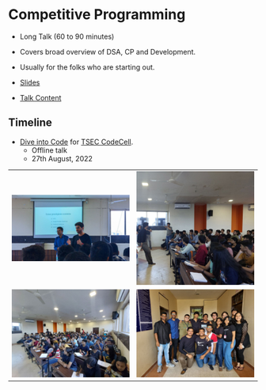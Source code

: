 # Competitive Programming

- Long Talk (60 to 90 minutes)
- Covers broad overview of DSA, CP and Development.
- Usually for the folks who are starting out.
- [Slides](https://docs.google.com/presentation/d/1kfPN_JOcz6Zh7iGKVEtIID4avnR2HEmgMmFSxesTFi4/edit?usp=drivesdk)

- [Talk Content](content.md)

## Timeline

- [Dive into Code](https://twitter.com/tusharnankanii/status/1560636588157046790) for [TSEC CodeCell](https://www.tseccodecell.com).
    - Offline talk
    - 27th August, 2022

<table>
    <tr>
        <td>
            <img src='./img0/1.jpg' alt='Speakers for Dive Into Code: Saket Thota and Tushar Nankani'>
        </td>
        <td>
            <img src='./img0/2.jpg' alt='Picture of Tushar Nankani answering a question from the audience.'>
        </td>
    </tr>
    <tr>
        <td>
            <img src='./img0/3.jpg' alt='Picture of the audience.'>
        </td>
        <td>
            <img src='./img0/4.jpg' alt='Picture of the organising Team of CodeCell.'>
        </td>
    </tr>
</table>
